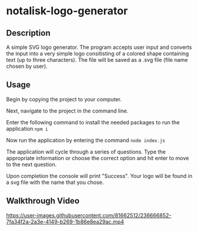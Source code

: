 # notalisk-logo-generator

## Description

A simple SVG logo generator. The program accepts user input and converts the input into a very simple logo consitisting of a colored shape containing text (up to three characters). The file will be saved as a .svg file (file name chosen by user).

## Usage

Begin by copying the project to your computer.

Next, navigate to the project in the command line.

Enter the following command to install the needed packages to run the application ```npm i```

Now run the application by entering the command ```node index.js```

The application will cycle through a series of questions. Type the appropriate information or choose the correct option and hit enter to move to the next question.

Upon completion the console will print "Success". Your logo will be found in a svg file with the name that you chose.

## Walkthrough Video

https://user-images.githubusercontent.com/81662512/236666852-7fa34f2a-2a3e-4149-b269-1b86e8ea29ac.mp4
